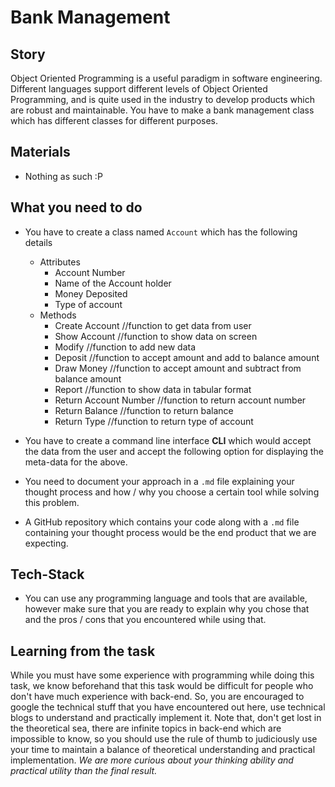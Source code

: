 # Bank Management

## Story
Object Oriented Programming is a useful paradigm in software engineering. Different languages support different levels of Object Oriented Programming, and is quite used in the industry to develop products which are robust and maintainable.
You have to make a bank management class which has different classes for different purposes.

## Materials
* Nothing as such :P

## What you need to do

* You have to create a class named `Account` which has the following details
	* Attributes
		* Account Number
		* Name of the Account holder
		* Money Deposited
		* Type of account
	* Methods
		* Create Account //function to get data from user
		* Show Account //function to show data on screen
		* Modify //function to add new data
		* Deposit //function to accept amount and add to balance amount
		* Draw Money //function to accept amount and subtract from balance amount
		* Report //function to show data in tabular format
		* Return Account Number //function to return account number
		* Return Balance //function to return balance
		* Return Type //function to return type of account

* You have to create a command line interface **CLI**  which would accept the data from the user and accept the following option for displaying the meta-data for the above.
* You need to document your approach in a `.md` file explaining your thought process and how / why you choose a certain tool while solving this problem.
* A GitHub repository which contains your code along with a `.md` file containing your thought process would be the end product that we are expecting. 

## Tech-Stack

* You can use any programming language and tools that are available, however make sure that you are ready to explain why you chose that and the pros / cons that you encountered while using that.

## Learning from the task

While you must have some experience with programming while doing this task, we know beforehand that this task would be difficult for people who don't have much experience with back-end. 
So, you are encouraged to google the technical stuff that you have encountered out here, use technical blogs to understand and practically implement it.
Note that, don't get lost in the theoretical sea, there are infinite topics in back-end which are impossible to know, so you should use the rule of thumb to judiciously use your time to maintain a balance of theoretical understanding and practical implementation.
_We are more curious about your thinking ability and practical utility than the final result._